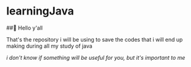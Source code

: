 # learningJava

##👋 Hello y'all

 That's the repository i will be using to save the codes
that i will end up making during all my study of java

*i don't know if something will be useful for you, but it's important to me*
